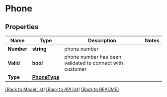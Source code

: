 # Phone

## Properties

Name | Type | Description | Notes
------------ | ------------- | ------------- | -------------
**Number** | **string** | phone number | 
**Valid** | **bool** | phone number has been validated to connect with customer | 
**Type** | [**PhoneType**](PhoneType.md) |  | 

[[Back to Model list]](../README.md#documentation-for-models) [[Back to API list]](../README.md#documentation-for-api-endpoints) [[Back to README]](../README.md)


